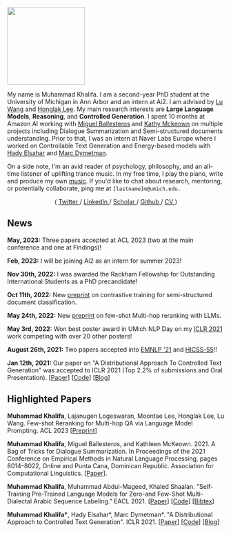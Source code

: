 <img src="https://i.imgur.com/UE1yXQ5.png" width=180 height=180>

My name is Muhammad Khalifa. I am a second-year PhD student at the University of Michigan in Ann Arbor and an intern at Ai2. I am advised by [Lu Wang](https://web.eecs.umich.edu/~wangluxy/) and [Honglak Lee](https://web.eecs.umich.edu/~honglak/). My main research interests are **Large Language Models**, **Reasoning**, and **Controlled Generation**.<!---Previously, I did my master's in the computer science department at *Cairo University*, where I focused on Low-resource [multi-dialectal Arabic NLU](https://www.aclweb.org/anthology/2021.eacl-main.65/). ---> I spent 10 months at Amazon AI working with [Miguel Ballesteros](http://miguelballesteros.com/) and [Kathy Mckeown](http://www.cs.columbia.edu/~kathy/) on multiple projects including Dialogue Summarization and Semi-structured documents understanding. Prior to that, I was an intern at Naver Labs Europe where I worked on Controllable Text Generation and Energy-based models with [Hady Elsahar](https://www.hadyelsahar.io/) and [Marc Dymetman](https://scholar.google.com.eg/citations?user=D6J5pooAAAAJ&hl=en).

On a side note, I'm an avid reader of psychology, philosophy, and an all-time listener of uplifting trance music. In my free time, I play the piano, write and produce my own [music](https://soundcloud.com/muhammad-khalifa/sets/1iesbut8u66r). If you'd like to chat about research, mentoring, or potentially collaborate, ping me at `[lastname]m@umich.edu.`

<div align="center">
(
<a href="https://twitter.com/mkhalifaaaa"> Twitter </a>
/
<a href="https://linkedin.com/in/muhammaad-khalifa-9a467b100/"> LinkedIn </a>
/
<a href="https://scholar.google.com/citations?user=tnmUr30AAAAJ&hl=en"> Scholar </a>
/
<a href="https://github.com/mukhal"> Github </a>
/
<a href="#"> CV </a>
)
</div>


## News
**May, 2023:** Three papers accepted at ACL 2023 (two at the main conference and one at Findings)! 

**Feb, 2023:** I will be joining Ai2 as an intern for summer 2023!

**Nov 30th, 2022:** I was awarded the Rackham Fellowship for Outstanding International Students as a PhD precandidate!

**Oct 11th, 2022:** New [preprint](https://arxiv.org/abs/2210.05613) on contrastive training for semi-structured document classification. 

**May 24th, 2022:** New [preprint](https://arxiv.org/abs/2205.12650) on few-shot Multi-hop reranking with LLMs.

**May 3rd, 2022:** Won best poster award in UMich NLP Day on my [ICLR 2021](https://github.com/mukhal/mukhal.github.io/raw/new-template/iclr2021-nlp%20day-posert.pdf) work competing with over 20 other posters!

**August 26th, 2021:** Two papers accepted into [EMNLP '21](http://2021.emnlp.org/) and [HICSS-55](https://hicss.hawaii.edu/)!!

**Jan 12th, 2021:** Our paper on "A Distributional Approach To Controlled Text Generation" was accepted to ICLR 2021 (Top 2.2% of submissions and Oral Presentation). [[Paper](https://openreview.net/forum?id=jWkw45-9AbL)] [[Code](https://github.com/naver/gdc)] [[Blog](https://europe.naverlabs.com/blog/debiasing-large-pretrained-language-models-using-distributional-control/)]

<!--- **August 7th, 2021:** Successfully defended my masters thesis!! --->

<!--- **March 1st, 2021:** My internship at Amazon AI was extended. Excited to be working with [Yogarshi Vyas](https://scholar.google.com/citations?user=k6k7i1IAAAAJ&hl=en) and [Shuai Wang](https://www.amazon.science/author/shuai-wang) on zero-shot classification and semi-structured language models pre-training. --->

<!--- **Jan 10th, 2021:** My paper on Zero-shot multi-dialectal Arabic sequence labeling was accepted to EACL 2021! [[Paper](https://www.aclweb.org/anthology/2021.eacl-main.65/)] [[Code](https://github.com/mohammadKhalifa/zero-shot-arabic-dialects)] [[Bibtex](https://www.aclweb.org/anthology/2021.eacl-main.65.bib)] --->

<!--- **October 12th, 2020:** Started an applied scientist internship at Amazon AI, working with Miguel Ballesteros and Kathleen Mckeown. --->

## Highlighted Papers
**Muhammad Khalifa**, Lajanugen Logeswaran, Moontae Lee, Honglak Lee, Lu Wang. Few-shot Reranking for Multi-hop QA via Language Model Prompting. ACL 2023 [[Preprint](https://arxiv.org/abs/2205.12650)]


**Muhammad Khalifa**, Miguel Ballesteros, and Kathleen McKeown. 2021. A Bag of Tricks for Dialogue Summarization. In Proceedings of the 2021 Conference on Empirical Methods in Natural Language Processing, pages 8014–8022, Online and Punta Cana, Dominican Republic. Association for Computational Linguistics. [[Paper](https://aclanthology.org/2021.emnlp-main.631/)].


**Muhammad Khalifa**, Muhammad Abdul-Mageed, Khaled Shaalan. "Self-Training Pre-Trained Language Models for Zero-and Few-Shot Multi-Dialectal Arabic Sequence Labeling." EACL 2021. [[Paper](https://www.aclweb.org/anthology/2021.eacl-main.65/)] [[Code](https://github.com/mohammadKhalifa/zero-shot-arabic-dialects)] [[Bibtex](https://www.aclweb.org/anthology/2021.eacl-main.65.bib)]

**Muhammad Khalifa\***, Hady Elsahar\*, Marc Dymetman\*. "A Distributional Approach to Controlled Text Generation". ICLR 2021. [[Paper](https://openreview.net/forum?id=jWkw45-9AbL)] [[Code](https://github.com/naver/gdc)] [[Blog](https://europe.naverlabs.com/blog/debiasing-large-pretrained-language-models-using-distributional-control/)]

<!--- Mustafa Jarrar, Eman Karajah, **Muhammad Khalifa**, Khaled Shaalan. "Extracting Synonyms from Bilingual Dictionaries". In Proceedings of the 11th International Global Wordnet Conference (GWC2021). Global Wordnet Association (2021). [[Paper](https://arxiv.org/abs/2012.00600)] --->

<!--- **Muhammad Khalifa**, Khaled Shaalan. "Character Convolutions for Arabic Named Entity Recognition with Long Short-Term Memory Networks". In Speech & Language, Volume 58, 2019, Pages 335-346, ISSN 0885-2308. [[Paper](https://www.researchgate.net/publication/333326547_Character_Convolutions_for_Arabic_Named_Entity_Recognition_with_Long_Short-Term_Memory_Networks)] --->

